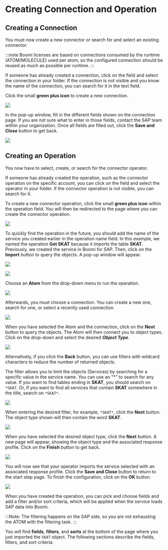 # Creating Connection and Operation

<head>
  <meta name="guidename" content="Boomi for SAP"/>
  <meta name="context" content="GUID-4fb15561-d37c-4148-b64b-1873ae8a14a0"/>
</head>

## Creating a Connection

You must now create a new connector or search for and select an existing connector.

:::note
Boomi licenses are based on connections consumed by the runtime (ATOM/MOLECULE) used per atom, so the configured connection should be reused as much as possible per runtime.
:::

If someone has already created a connection, click on the field and select the connection in your folder. If the connection is not visible and you know the name of the connection, you can search for it in the text field.

Click the small **green plus icon** to create a new connection.

![](./Images/img-sap_connection.png)

In the pop-up window, fill in the different fields shown on the connection page. If you are not sure what to enter in those fields, contact the SAP team within your organization. Once all fields are filled out, click the **Save and Close** button to get back.

![](./Images/img-sap_button.png)

## Creating an Operation

You now have to select, create, or search for the connector operator.

If someone has already created the operation, such as the connector operation on the specific account, you can click on the field and select the operator in your folder. If the connector operation is not visible, you can search for it. 

To create a new connector operation, click the small **green plus icon** within the operation field. You will then be redirected to the page where you can create the connector operation.

![](./Images/img-sap_operation.png)

To quickly find the operation in the future, you should add the name of the service you created earlier in the operation name field. In this example, we named the operation **Get SKAT** because it imports the table **SKAT**. Previously, we created the service in Boomi for SAP. Then, click on the **Import** button to query the objects. A pop-up window will appear.

![](./Images/img-sap_get_skat.png)

![](./Images/img-sap_import.png)

Choose an **Atom** from the drop-down menu to run the operation.

![](./Images/img-sap_atom.png)

Afterwards, you must choose a connection. You can create a new one, search for one, or select a recently used connection.

![](./Images/img-sap_demo_connection.png)

When you have selected the Atom and the connection, click on the **Next** button to query the objects. The Atom will then connect you to object types. Click on the drop-down and select the desired ***Object Type***.

![](./Images/img-sap_object_type.png)

Alternatively, if you click the **Back** button, you can use filters with wildcard characters to reduce the number of returned objects.

The filter allows you to limit the objects (Services) by searching for a specific value in the service name. You can use an "*" to search for any value. If you want to find tables ending in **SKAT**, you should search on `*SKAT`. Or, if you want to find all services that contain **SKAT** somewhere in the title, search on `*SKAT*`.

![](./Images/img-sap_object_services.png)

When entering the desired filter, for example, `*SKAT*`, click the **Next** button. The object type shown will then contain the word **SKAT**.

![](./Images/img-sap_word_skat.png)

When you have selected the desired object type, click the **Next** button. A new page will appear, showing the object type and the associated response profile. Click on the **Finish** button to get back.

![](./Images/img-sap_associated_response.png)

You will now see that your operator imports the service selected with an associated response profile. Click the **Save and Close** button to return to the start step page. To finish the configuration, click on the **OK** button.

![](./Images/img-sap_operator_imports.png)

When you have created the operation, you can pick and choose fields and add a filter and/or sort criteria, which will be applied when the service loads SAP data into Boomi. 

:::Note:
The filtering happens on the SAP side, so you are not exhausting the ATOM with the filtering task.
:::

You will find **fields**, **filters**, and **sorts** at the bottom of the page where you just imported the `SKAT` object. The following sections describe the fields, filters, and sort criteria.

